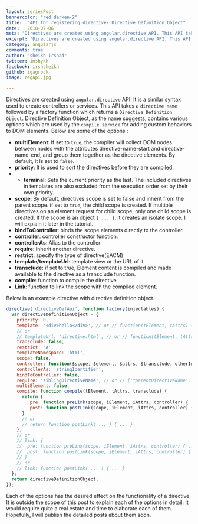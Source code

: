 ```yaml
---
layout: seriesPost
bannercolor: "red darken-2"
title:  "API for registering directive- Directive Definition Object"
date:   2018-07-06
meta: "Directives are created using angular.directive API. This API takes a directive name followed by a factory function which returns a Directive Definition Object. "
excerpt: "Directives are created using angular.directive API. This API takes a directive name followed by a factory function which returns a Directive Definition Object. "
category: angularjs
comments: true
author: "sheikh irshad"
twitter: imshykh    
facebook: irshsheikh
github: igagrock
image: regapi.jpg

---
```


Directives are created using `angular.directive` API. It is a similar syntax used to create controllers or services. This API takes a `directive name` followed by a factory function which returns a `Directive Definition Object`. Directive Definition Object, as the name suggests, contains various options which are used by the `compile service`  for adding custom behaviors to DOM elements. 
Below are some of the options :


  *  **multiElement**: If set to `true`, the compiler will collect DOM nodes between nodes with the attributes directive-name-start and directive-name-end, and group them together as the directive elements. By default, it is set to `false`. 
* **priority**: It is used to sort the directives before they are compiled.
* * **terminal**: Sets the current priority as the last. The included directives in templates are also excluded from the execution order set by their own priority.
* **scope**: By default, directives scope is set to false and inherit from the parent scope. if set to `true`, the child scope is created. If multiple directives on an element request for child scope, only one child scope is created. If the scope is an object `{ ... }`, it creates an isolate scope. I will explain it later in the tutorial.
* **bindToController**: binds the scope elements directly to the controller.
* **controller**: controller constructor function. 
* **controllerAs**: Alias to the controller
* **require**:  Inherit another directive.
* **restrict**: specify the type of directive(EACM)
* **template/templateUrl**: template view or the URL of it
* **transclude**: if set to true, Element content is compiled and made available to the directive as a transclude function.
* **compile**: function to compile the directive
* **Link**: function to link the scope with the compiled element.

Below is an example directive with directive definition object. 
```js
directive('directiveDefApi', function factory(injectables) {
  var directiveDefinitionObject = {
    priority: 0,
    template: '<div>hello</div>', // or // function(tElement, tAttrs) { ... },
    // or
    // templateUrl: 'directive.html', // or // function(tElement, tAttrs) { ... },
    transclude: false,
    restrict: 'A',
    templateNamespace: 'html',
    scope: false,
    controller: function($scope, $element, $attrs, $transclude, otherInjectables) {  },
    controllerAs: 'stringIdentifier',
    bindToController: false,
    require: 'siblingDirectiveName', // or // ['^parentDirectiveName', '?optionalDirectiveName', '?^optionalParent'],
    multiElement: false,
    compile: function compile(tElement, tAttrs, transclude) {
      return {
         pre: function preLink(scope, iElement, iAttrs, controller) { ... },
         post: function postLink(scope, iElement, iAttrs, controller) { ... }
      }
      // or
      // return function postLink( ... ) { ... }
    },
    // or
    // link: {
    //  pre: function preLink(scope, iElement, iAttrs, controller) { ... },
    //  post: function postLink(scope, iElement, iAttrs, controller) { ... }
    // }
    // or
    // link: function postLink( ... ) { ... }
  };
  return directiveDefinitionObject;
});
```

Each of the options has the desired effect on the functionality of a directive. It is outside the scope of this post to explain each of the options in detail.  It would require quite a real estate and time to elaborate each of them.  Hopefully, I will publish the detailed posts about them soon. 